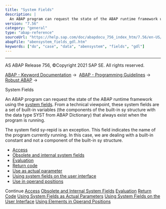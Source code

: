 ```yaml
---
title: "System Fields"
description: |
  An ABAP program can request the state of the ABAP runtime framework using the system fields(https://help.sap.com/doc/abapdocu_756_index_htm/7.56/en-US/abensystem_fields.htm). From a technical viewpoint, these system fields are a set of built-in variables (the components of the built-in sy structur
version: "7.56"
category: "general"
type: "abap-reference"
sourceUrl: "https://help.sap.com/doc/abapdocu_756_index_htm/7.56/en-US/abensystem_fields_gdl.htm"
abapFile: "abensystem_fields_gdl.htm"
keywords: ["do", "case", "data", "abensystem", "fields", "gdl"]
---
```


* * *

AS ABAP Release 756, ©Copyright 2021 SAP SE. All rights reserved.

[ABAP - Keyword Documentation](https://help.sap.com/doc/abapdocu_756_index_htm/7.56/en-US/abenabap.htm) →  [ABAP - Programming Guidelines](https://help.sap.com/doc/abapdocu_756_index_htm/7.56/en-US/abenabap_pgl.htm) →  [Robust ABAP](https://help.sap.com/doc/abapdocu_756_index_htm/7.56/en-US/abenrobust_abap_gdl.htm) → 

System Fields

An ABAP program can request the state of the ABAP runtime framework using the [system fields](https://help.sap.com/doc/abapdocu_756_index_htm/7.56/en-US/abensystem_fields.htm). From a technical viewpoint, these system fields are a set of built-in variables (the components of the built-in sy structure with the data type SYST from ABAP Dictionary) that always exist when the program is running.

The system field sy-repid is an exception. This field indicates the name of the program currently running. In this case, we are dealing with a built-in constant and not a component of the built-in sy structure.

-   [Access](https://help.sap.com/doc/abapdocu_756_index_htm/7.56/en-US/abensyst_field_access_guidl.htm "Guideline")
-   [Obsolete and internal system fields](https://help.sap.com/doc/abapdocu_756_index_htm/7.56/en-US/abenobs_intern_system_field_guidl.htm "Guideline")
-   [Evaluation](https://help.sap.com/doc/abapdocu_756_index_htm/7.56/en-US/abenevaluation_guidl.htm "Guideline")
-   [Return code](https://help.sap.com/doc/abapdocu_756_index_htm/7.56/en-US/abenreturn_code_guidl.htm "Guideline")
-   [Use as actual parameter](https://help.sap.com/doc/abapdocu_756_index_htm/7.56/en-US/abenuse_actual_parameters_guidl.htm "Guideline")
-   [Using system fields on the user interface](https://help.sap.com/doc/abapdocu_756_index_htm/7.56/en-US/abenuse_ui_guidl.htm "Guideline")
-   [Use in operand positions](https://help.sap.com/doc/abapdocu_756_index_htm/7.56/en-US/abenuse_operand_position_guidl.htm "Guideline")

Continue
[Access](https://help.sap.com/doc/abapdocu_756_index_htm/7.56/en-US/abensyst_field_access_guidl.htm)
[Obsolete and Internal System Fields](https://help.sap.com/doc/abapdocu_756_index_htm/7.56/en-US/abenobs_intern_system_field_guidl.htm)
[Evaluation](https://help.sap.com/doc/abapdocu_756_index_htm/7.56/en-US/abenevaluation_guidl.htm)
[Return Code](https://help.sap.com/doc/abapdocu_756_index_htm/7.56/en-US/abenreturn_code_guidl.htm)
[Using System Fields as Actual Parameters](https://help.sap.com/doc/abapdocu_756_index_htm/7.56/en-US/abenuse_actual_parameters_guidl.htm)
[Using System Fields on the User Interface](https://help.sap.com/doc/abapdocu_756_index_htm/7.56/en-US/abenuse_ui_guidl.htm)
[Using Elements in Operand Positions](https://help.sap.com/doc/abapdocu_756_index_htm/7.56/en-US/abenuse_operand_position_guidl.htm)